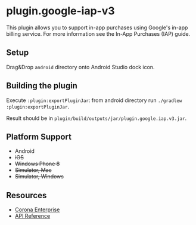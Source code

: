 # plugin.google-iap-v3

This plugin allows you to support in-app purchases using Google's in-app billing service.
For more information see the In-App Purchases (IAP) guide.

## Setup

Drag&Drop `android` directory onto Android Studio dock icon.

## Building the plugin

Execute `:plugin:exportPluginJar`: from android directory run `./gradlew :plugin:exportPluginJar`.

Result should be in `plugin/build/outputs/jar/plugin.google.iap.v3.jar`.


## Platform Support

* Android
* ~~iOS~~
* ~~Windows Phone 8~~
* ~~Simulator, Mac~~
* ~~Simulator, Windows~~

## Resources

* [Corona Enterprise](http://docs.coronalabs.com/native/)
* [API Reference](http://docs.coronalabs.com/plugin/google-iap-v3/index.html)
